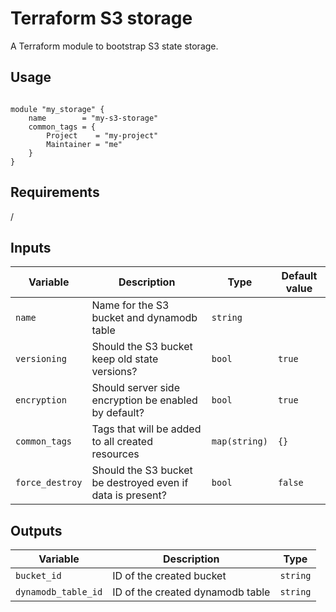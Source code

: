 # Terraform S3 storage

A Terraform module to bootstrap S3 state storage.

## Usage

```hcl

module "my_storage" {
    name        = "my-s3-storage"
    common_tags = {
        Project    = "my-project"
        Maintainer = "me"
    }
}

```

## Requirements

/

## Inputs

| Variable | Description | Type | Default value |
|----------|-------------|------|---------------|
| `name` | Name for the S3 bucket and dynamodb table | `string` | |
| `versioning` | Should the S3 bucket keep old state versions? | `bool` | `true` |
| `encryption` | Should server side encryption be enabled by default? | `bool` | `true` |
| `common_tags` | Tags that will be added to all created resources | `map(string)`  | `{}` |
| `force_destroy` | Should the S3 bucket be destroyed even if data is present? | `bool` | `false` |

## Outputs

| Variable | Description | Type |
|----------|-------------|------|
| `bucket_id` | ID of the created bucket | `string` |
| `dynamodb_table_id` | ID of the created dynamodb table | `string` |
